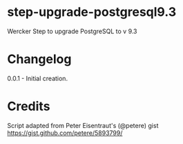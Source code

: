 step-upgrade-postgresql9.3
==========================

Wercker Step to upgrade PostgreSQL to v 9.3

Changelog
=========

0.0.1 - Initial creation.

Credits
=======

Script adapted from Peter Eisentraut's (@petere) gist
https://gist.github.com/petere/5893799/

